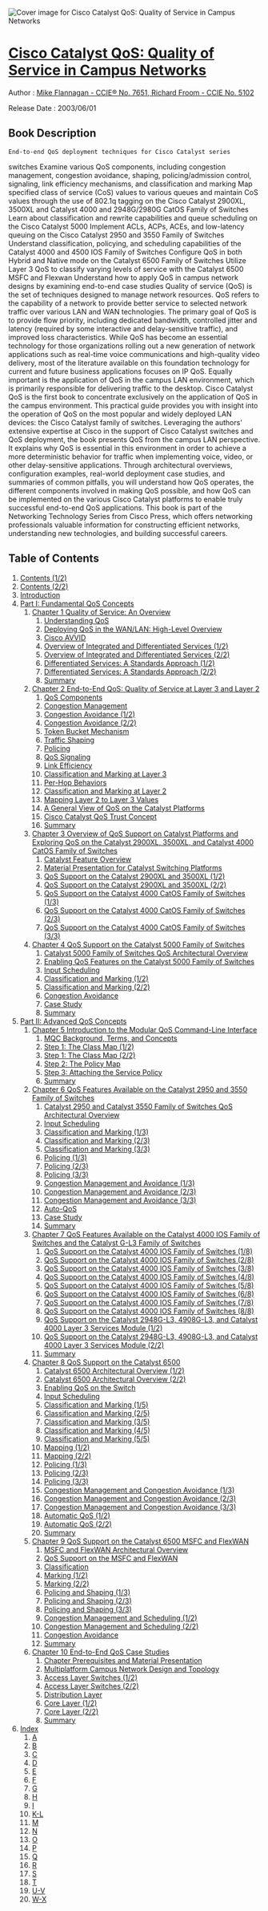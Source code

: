![Cover image for Cisco Catalyst QoS: Quality of Service in Campus Networks](https://imgdetail.ebookreading.net/cover/cover/20200920/EB1587051206.jpg)

[Cisco Catalyst QoS: Quality of Service in Campus Networks](https://ebookreading.net/view/book/Cisco+Catalyst+QoS%3A+Quality+of+Service+in+Campus+Networks-EB1587051206_1.html "Cisco Catalyst QoS: Quality of Service in Campus Networks")
====================================================================================================================

Author : [Mike Flannagan - CCIE® No. 7651](https://ebookreading.net/search/author/Mike+Flannagan+-+CCIE%C2%AE+No.+7651),[ 
            Richard Froom - CCIE No. 5102](https://ebookreading.net/search/author/+%0D%0A++++++++++++Richard+Froom+-+CCIE+No.+5102)

Release Date : 2003/06/01

Book Description
-----------------


    
    End-to-end QoS deployment techniques for Cisco Catalyst series
switches
Examine various QoS components, including congestion
management, congestion avoidance, shaping, policing/admission
control, signaling, link efficiency mechanisms, and classification
and marking
Map specified class of service (CoS) values to various queues
and maintain CoS values through the use of 802.1q tagging on the
Cisco Catalyst 2900XL, 3500XL and Catalyst 4000 and 2948G/2980G
CatOS Family of Switches
Learn about classification and rewrite capabilities and queue
scheduling on the Cisco Catalyst 5000
Implement ACLs, ACPs, ACEs, and low-latency queuing on the
Cisco Catalyst 2950 and 3550 Family of Switches
Understand classification, policying, and scheduling
capabilities of the Catalyst 4000 and 4500 IOS Family of
Switches
Configure QoS in both Hybrid and Native mode on the Catalyst
6500 Family of Switches
Utilize Layer 3 QoS to classify varying levels of service with
the Catalyst 6500 MSFC and Flexwan
Understand how to apply QoS in campus network designs by
examining end-to-end case studies
Quality of service (QoS) is the set of techniques designed to
manage network resources. QoS refers to the capability of a network
to provide better service to selected network traffic over various
LAN and WAN technologies. The primary goal of QoS is to provide
flow priority, including dedicated bandwidth, controlled jitter and
latency (required by some interactive and delay-sensitive traffic),
and improved loss characteristics.
While QoS has become an essential technology for those
organizations rolling out a new generation of network applications
such as real-time voice communications and high-quality video
delivery, most of the literature available on this foundation
technology for current and future business applications focuses on
IP QoS. Equally important is the application of QoS in the campus
LAN environment, which is primarily responsible for delivering
traffic to the desktop.
Cisco Catalyst QoS is the first book to concentrate
exclusively on the application of QoS in the campus environment.
This practical guide provides you with insight into the operation
of QoS on the most popular and widely deployed LAN devices: the
Cisco Catalyst family of switches. Leveraging the authors'
extensive expertise at Cisco in the support of Cisco Catalyst
switches and QoS deployment, the book presents QoS from the campus
LAN perspective. It explains why QoS is essential in this
environment in order to achieve a more deterministic behavior for
traffic when implementing voice, video, or other delay-sensitive
applications. Through architectural overviews, configuration
examples, real-world deployment case studies, and summaries of
common pitfalls, you will understand how QoS operates, the
different components involved in making QoS possible, and how QoS
can be implemented on the various Cisco Catalyst platforms to
enable truly successful end-to-end QoS applications.
This book is part of the Networking Technology Series from Cisco
Press, which offers networking professionals valuable information
for constructing efficient networks, understanding new
technologies, and building successful careers.

  

Table of Contents
-----------------

1. [Contents (1/2)](https://ebookreading.net/view/book/Cisco+Catalyst+QoS%3A+Quality+of+Service+in+Campus+Networks-EB1587051206_3.html)
1. [Contents (2/2)](https://ebookreading.net/view/book/Cisco+Catalyst+QoS%3A+Quality+of+Service+in+Campus+Networks-EB1587051206_4.html)
1. [Introduction](https://ebookreading.net/view/book/Cisco+Catalyst+QoS%3A+Quality+of+Service+in+Campus+Networks-EB1587051206_5.html)
1. [Part I: Fundamental QoS Concepts](https://ebookreading.net/view/book/Cisco+Catalyst+QoS%3A+Quality+of+Service+in+Campus+Networks-EB1587051206_6.html)
    1. [Chapter 1 Quality of Service: An Overview](https://ebookreading.net/view/book/Cisco+Catalyst+QoS%3A+Quality+of+Service+in+Campus+Networks-EB1587051206_7.html)
        1. [Understanding QoS](https://ebookreading.net/view/book/Cisco+Catalyst+QoS%3A+Quality+of+Service+in+Campus+Networks-EB1587051206_7.html)
        1. [Deploying QoS in the WAN/LAN: High-Level Overview](https://ebookreading.net/view/book/Cisco+Catalyst+QoS%3A+Quality+of+Service+in+Campus+Networks-EB1587051206_8.html)
        1. [Cisco AVVID](https://ebookreading.net/view/book/Cisco+Catalyst+QoS%3A+Quality+of+Service+in+Campus+Networks-EB1587051206_9.html)
        1. [Overview of Integrated and Differentiated Services (1/2)](https://ebookreading.net/view/book/Cisco+Catalyst+QoS%3A+Quality+of+Service+in+Campus+Networks-EB1587051206_10.html)
        1. [Overview of Integrated and Differentiated Services (2/2)](https://ebookreading.net/view/book/Cisco+Catalyst+QoS%3A+Quality+of+Service+in+Campus+Networks-EB1587051206_11.html)
        1. [Differentiated Services: A Standards Approach (1/2)](https://ebookreading.net/view/book/Cisco+Catalyst+QoS%3A+Quality+of+Service+in+Campus+Networks-EB1587051206_12.html)
        1. [Differentiated Services: A Standards Approach (2/2)](https://ebookreading.net/view/book/Cisco+Catalyst+QoS%3A+Quality+of+Service+in+Campus+Networks-EB1587051206_13.html)
        1. [Summary](https://ebookreading.net/view/book/Cisco+Catalyst+QoS%3A+Quality+of+Service+in+Campus+Networks-EB1587051206_14.html)
    1. [Chapter 2 End-to-End QoS: Quality of Service at Layer 3 and Layer 2](https://ebookreading.net/view/book/Cisco+Catalyst+QoS%3A+Quality+of+Service+in+Campus+Networks-EB1587051206_15.html)
        1. [QoS Components](https://ebookreading.net/view/book/Cisco+Catalyst+QoS%3A+Quality+of+Service+in+Campus+Networks-EB1587051206_15.html)
        1. [Congestion Management](https://ebookreading.net/view/book/Cisco+Catalyst+QoS%3A+Quality+of+Service+in+Campus+Networks-EB1587051206_16.html)
        1. [Congestion Avoidance (1/2)](https://ebookreading.net/view/book/Cisco+Catalyst+QoS%3A+Quality+of+Service+in+Campus+Networks-EB1587051206_17.html)
        1. [Congestion Avoidance (2/2)](https://ebookreading.net/view/book/Cisco+Catalyst+QoS%3A+Quality+of+Service+in+Campus+Networks-EB1587051206_18.html)
        1. [Token Bucket Mechanism](https://ebookreading.net/view/book/Cisco+Catalyst+QoS%3A+Quality+of+Service+in+Campus+Networks-EB1587051206_19.html)
        1. [Traffic Shaping](https://ebookreading.net/view/book/Cisco+Catalyst+QoS%3A+Quality+of+Service+in+Campus+Networks-EB1587051206_20.html)
        1. [Policing](https://ebookreading.net/view/book/Cisco+Catalyst+QoS%3A+Quality+of+Service+in+Campus+Networks-EB1587051206_20.html)
        1. [QoS Signaling](https://ebookreading.net/view/book/Cisco+Catalyst+QoS%3A+Quality+of+Service+in+Campus+Networks-EB1587051206_21.html)
        1. [Link Efficiency](https://ebookreading.net/view/book/Cisco+Catalyst+QoS%3A+Quality+of+Service+in+Campus+Networks-EB1587051206_22.html)
        1. [Classification and Marking at Layer 3](https://ebookreading.net/view/book/Cisco+Catalyst+QoS%3A+Quality+of+Service+in+Campus+Networks-EB1587051206_23.html)
        1. [Per-Hop Behaviors](https://ebookreading.net/view/book/Cisco+Catalyst+QoS%3A+Quality+of+Service+in+Campus+Networks-EB1587051206_24.html)
        1. [Classification and Marking at Layer 2](https://ebookreading.net/view/book/Cisco+Catalyst+QoS%3A+Quality+of+Service+in+Campus+Networks-EB1587051206_25.html)
        1. [Mapping Layer 2 to Layer 3 Values](https://ebookreading.net/view/book/Cisco+Catalyst+QoS%3A+Quality+of+Service+in+Campus+Networks-EB1587051206_25.html)
        1. [A General View of QoS on the Catalyst Platforms](https://ebookreading.net/view/book/Cisco+Catalyst+QoS%3A+Quality+of+Service+in+Campus+Networks-EB1587051206_26.html)
        1. [Cisco Catalyst QoS Trust Concept](https://ebookreading.net/view/book/Cisco+Catalyst+QoS%3A+Quality+of+Service+in+Campus+Networks-EB1587051206_27.html)
        1. [Summary](https://ebookreading.net/view/book/Cisco+Catalyst+QoS%3A+Quality+of+Service+in+Campus+Networks-EB1587051206_28.html)
    1. [Chapter 3 Overview of QoS Support on Catalyst Platforms and Exploring QoS on the Catalyst 2900XL, 3500XL, and Catalyst 4000 CatOS Family of Switches](https://ebookreading.net/view/book/Cisco+Catalyst+QoS%3A+Quality+of+Service+in+Campus+Networks-EB1587051206_29.html)
        1. [Catalyst Feature Overview](https://ebookreading.net/view/book/Cisco+Catalyst+QoS%3A+Quality+of+Service+in+Campus+Networks-EB1587051206_30.html)
        1. [Material Presentation for Catalyst Switching Platforms](https://ebookreading.net/view/book/Cisco+Catalyst+QoS%3A+Quality+of+Service+in+Campus+Networks-EB1587051206_31.html)
        1. [QoS Support on the Catalyst 2900XL and 3500XL (1/2)](https://ebookreading.net/view/book/Cisco+Catalyst+QoS%3A+Quality+of+Service+in+Campus+Networks-EB1587051206_32.html)
        1. [QoS Support on the Catalyst 2900XL and 3500XL (2/2)](https://ebookreading.net/view/book/Cisco+Catalyst+QoS%3A+Quality+of+Service+in+Campus+Networks-EB1587051206_33.html)
        1. [QoS Support on the Catalyst 4000 CatOS Family of Switches (1/3)](https://ebookreading.net/view/book/Cisco+Catalyst+QoS%3A+Quality+of+Service+in+Campus+Networks-EB1587051206_34.html)
        1. [QoS Support on the Catalyst 4000 CatOS Family of Switches (2/3)](https://ebookreading.net/view/book/Cisco+Catalyst+QoS%3A+Quality+of+Service+in+Campus+Networks-EB1587051206_35.html)
        1. [QoS Support on the Catalyst 4000 CatOS Family of Switches (3/3)](https://ebookreading.net/view/book/Cisco+Catalyst+QoS%3A+Quality+of+Service+in+Campus+Networks-EB1587051206_36.html)
    1. [Chapter 4 QoS Support on the Catalyst 5000 Family of Switches](https://ebookreading.net/view/book/Cisco+Catalyst+QoS%3A+Quality+of+Service+in+Campus+Networks-EB1587051206_37.html)
        1. [Catalyst 5000 Family of Switches QoS Architectural Overview](https://ebookreading.net/view/book/Cisco+Catalyst+QoS%3A+Quality+of+Service+in+Campus+Networks-EB1587051206_37.html)
        1. [Enabling QoS Features on the Catalyst 5000 Family of Switches](https://ebookreading.net/view/book/Cisco+Catalyst+QoS%3A+Quality+of+Service+in+Campus+Networks-EB1587051206_38.html)
        1. [Input Scheduling](https://ebookreading.net/view/book/Cisco+Catalyst+QoS%3A+Quality+of+Service+in+Campus+Networks-EB1587051206_38.html)
        1. [Classification and Marking (1/2)](https://ebookreading.net/view/book/Cisco+Catalyst+QoS%3A+Quality+of+Service+in+Campus+Networks-EB1587051206_39.html)
        1. [Classification and Marking (2/2)](https://ebookreading.net/view/book/Cisco+Catalyst+QoS%3A+Quality+of+Service+in+Campus+Networks-EB1587051206_40.html)
        1. [Congestion Avoidance](https://ebookreading.net/view/book/Cisco+Catalyst+QoS%3A+Quality+of+Service+in+Campus+Networks-EB1587051206_41.html)
        1. [Case Study](https://ebookreading.net/view/book/Cisco+Catalyst+QoS%3A+Quality+of+Service+in+Campus+Networks-EB1587051206_42.html)
        1. [Summary](https://ebookreading.net/view/book/Cisco+Catalyst+QoS%3A+Quality+of+Service+in+Campus+Networks-EB1587051206_43.html)
1. [Part II: Advanced QoS Concepts](https://ebookreading.net/view/book/Cisco+Catalyst+QoS%3A+Quality+of+Service+in+Campus+Networks-EB1587051206_44.html)
    1. [Chapter 5 Introduction to the Modular QoS Command-Line Interface](https://ebookreading.net/view/book/Cisco+Catalyst+QoS%3A+Quality+of+Service+in+Campus+Networks-EB1587051206_45.html)
        1. [MQC Background, Terms, and Concepts](https://ebookreading.net/view/book/Cisco+Catalyst+QoS%3A+Quality+of+Service+in+Campus+Networks-EB1587051206_45.html)
        1. [Step 1: The Class Map (1/2)](https://ebookreading.net/view/book/Cisco+Catalyst+QoS%3A+Quality+of+Service+in+Campus+Networks-EB1587051206_46.html)
        1. [Step 1: The Class Map (2/2)](https://ebookreading.net/view/book/Cisco+Catalyst+QoS%3A+Quality+of+Service+in+Campus+Networks-EB1587051206_47.html)
        1. [Step 2: The Policy Map](https://ebookreading.net/view/book/Cisco+Catalyst+QoS%3A+Quality+of+Service+in+Campus+Networks-EB1587051206_48.html)
        1. [Step 3: Attaching the Service Policy](https://ebookreading.net/view/book/Cisco+Catalyst+QoS%3A+Quality+of+Service+in+Campus+Networks-EB1587051206_49.html)
        1. [Summary](https://ebookreading.net/view/book/Cisco+Catalyst+QoS%3A+Quality+of+Service+in+Campus+Networks-EB1587051206_50.html)
    1. [Chapter 6 QoS Features Available on the Catalyst 2950 and 3550 Family of Switches](https://ebookreading.net/view/book/Cisco+Catalyst+QoS%3A+Quality+of+Service+in+Campus+Networks-EB1587051206_51.html)
        1. [Catalyst 2950 and Catalyst 3550 Family of Switches QoS Architectural Overview](https://ebookreading.net/view/book/Cisco+Catalyst+QoS%3A+Quality+of+Service+in+Campus+Networks-EB1587051206_52.html)
        1. [Input Scheduling](https://ebookreading.net/view/book/Cisco+Catalyst+QoS%3A+Quality+of+Service+in+Campus+Networks-EB1587051206_53.html)
        1. [Classification and Marking (1/3)](https://ebookreading.net/view/book/Cisco+Catalyst+QoS%3A+Quality+of+Service+in+Campus+Networks-EB1587051206_54.html)
        1. [Classification and Marking (2/3)](https://ebookreading.net/view/book/Cisco+Catalyst+QoS%3A+Quality+of+Service+in+Campus+Networks-EB1587051206_55.html)
        1. [Classification and Marking (3/3)](https://ebookreading.net/view/book/Cisco+Catalyst+QoS%3A+Quality+of+Service+in+Campus+Networks-EB1587051206_56.html)
        1. [Policing (1/3)](https://ebookreading.net/view/book/Cisco+Catalyst+QoS%3A+Quality+of+Service+in+Campus+Networks-EB1587051206_57.html)
        1. [Policing (2/3)](https://ebookreading.net/view/book/Cisco+Catalyst+QoS%3A+Quality+of+Service+in+Campus+Networks-EB1587051206_58.html)
        1. [Policing (3/3)](https://ebookreading.net/view/book/Cisco+Catalyst+QoS%3A+Quality+of+Service+in+Campus+Networks-EB1587051206_59.html)
        1. [Congestion Management and Avoidance (1/3)](https://ebookreading.net/view/book/Cisco+Catalyst+QoS%3A+Quality+of+Service+in+Campus+Networks-EB1587051206_60.html)
        1. [Congestion Management and Avoidance (2/3)](https://ebookreading.net/view/book/Cisco+Catalyst+QoS%3A+Quality+of+Service+in+Campus+Networks-EB1587051206_61.html)
        1. [Congestion Management and Avoidance (3/3)](https://ebookreading.net/view/book/Cisco+Catalyst+QoS%3A+Quality+of+Service+in+Campus+Networks-EB1587051206_62.html)
        1. [Auto-QoS](https://ebookreading.net/view/book/Cisco+Catalyst+QoS%3A+Quality+of+Service+in+Campus+Networks-EB1587051206_63.html)
        1. [Case Study](https://ebookreading.net/view/book/Cisco+Catalyst+QoS%3A+Quality+of+Service+in+Campus+Networks-EB1587051206_64.html)
        1. [Summary](https://ebookreading.net/view/book/Cisco+Catalyst+QoS%3A+Quality+of+Service+in+Campus+Networks-EB1587051206_65.html)
    1. [Chapter 7 QoS Features Available on the Catalyst 4000 IOS Family of Switches and the Catalyst G-L3 Family of Switches](https://ebookreading.net/view/book/Cisco+Catalyst+QoS%3A+Quality+of+Service+in+Campus+Networks-EB1587051206_66.html)
        1. [QoS Support on the Catalyst 4000 IOS Family of Switches (1/8)](https://ebookreading.net/view/book/Cisco+Catalyst+QoS%3A+Quality+of+Service+in+Campus+Networks-EB1587051206_67.html)
        1. [QoS Support on the Catalyst 4000 IOS Family of Switches (2/8)](https://ebookreading.net/view/book/Cisco+Catalyst+QoS%3A+Quality+of+Service+in+Campus+Networks-EB1587051206_68.html)
        1. [QoS Support on the Catalyst 4000 IOS Family of Switches (3/8)](https://ebookreading.net/view/book/Cisco+Catalyst+QoS%3A+Quality+of+Service+in+Campus+Networks-EB1587051206_70.html)
        1. [QoS Support on the Catalyst 4000 IOS Family of Switches (4/8)](https://ebookreading.net/view/book/Cisco+Catalyst+QoS%3A+Quality+of+Service+in+Campus+Networks-EB1587051206_71.html)
        1. [QoS Support on the Catalyst 4000 IOS Family of Switches (5/8)](https://ebookreading.net/view/book/Cisco+Catalyst+QoS%3A+Quality+of+Service+in+Campus+Networks-EB1587051206_0.html)
        1. [QoS Support on the Catalyst 4000 IOS Family of Switches (6/8)](https://ebookreading.net/view/book/Cisco+Catalyst+QoS%3A+Quality+of+Service+in+Campus+Networks-EB1587051206_72.html)
        1. [QoS Support on the Catalyst 4000 IOS Family of Switches (7/8)](https://ebookreading.net/view/book/Cisco+Catalyst+QoS%3A+Quality+of+Service+in+Campus+Networks-EB1587051206_73.html)
        1. [QoS Support on the Catalyst 4000 IOS Family of Switches (8/8)](https://ebookreading.net/view/book/Cisco+Catalyst+QoS%3A+Quality+of+Service+in+Campus+Networks-EB1587051206_74.html)
        1. [QoS Support on the Catalyst 2948G-L3, 4908G-L3, and Catalyst 4000 Layer 3 Services Module (1/2)](https://ebookreading.net/view/book/Cisco+Catalyst+QoS%3A+Quality+of+Service+in+Campus+Networks-EB1587051206_75.html)
        1. [QoS Support on the Catalyst 2948G-L3, 4908G-L3, and Catalyst 4000 Layer 3 Services Module (2/2)](https://ebookreading.net/view/book/Cisco+Catalyst+QoS%3A+Quality+of+Service+in+Campus+Networks-EB1587051206_76.html)
        1. [Summary](https://ebookreading.net/view/book/Cisco+Catalyst+QoS%3A+Quality+of+Service+in+Campus+Networks-EB1587051206_77.html)
    1. [Chapter 8 QoS Support on the Catalyst 6500](https://ebookreading.net/view/book/Cisco+Catalyst+QoS%3A+Quality+of+Service+in+Campus+Networks-EB1587051206_78.html)
        1. [Catalyst 6500 Architectural Overview (1/2)](https://ebookreading.net/view/book/Cisco+Catalyst+QoS%3A+Quality+of+Service+in+Campus+Networks-EB1587051206_79.html)
        1. [Catalyst 6500 Architectural Overview (2/2)](https://ebookreading.net/view/book/Cisco+Catalyst+QoS%3A+Quality+of+Service+in+Campus+Networks-EB1587051206_80.html)
        1. [Enabling QoS on the Switch](https://ebookreading.net/view/book/Cisco+Catalyst+QoS%3A+Quality+of+Service+in+Campus+Networks-EB1587051206_81.html)
        1. [Input Scheduling](https://ebookreading.net/view/book/Cisco+Catalyst+QoS%3A+Quality+of+Service+in+Campus+Networks-EB1587051206_81.html)
        1. [Classification and Marking (1/5)](https://ebookreading.net/view/book/Cisco+Catalyst+QoS%3A+Quality+of+Service+in+Campus+Networks-EB1587051206_84.html)
        1. [Classification and Marking (2/5)](https://ebookreading.net/view/book/Cisco+Catalyst+QoS%3A+Quality+of+Service+in+Campus+Networks-EB1587051206_85.html)
        1. [Classification and Marking (3/5)](https://ebookreading.net/view/book/Cisco+Catalyst+QoS%3A+Quality+of+Service+in+Campus+Networks-EB1587051206_86.html)
        1. [Classification and Marking (4/5)](https://ebookreading.net/view/book/Cisco+Catalyst+QoS%3A+Quality+of+Service+in+Campus+Networks-EB1587051206_87.html)
        1. [Classification and Marking (5/5)](https://ebookreading.net/view/book/Cisco+Catalyst+QoS%3A+Quality+of+Service+in+Campus+Networks-EB1587051206_88.html)
        1. [Mapping (1/2)](https://ebookreading.net/view/book/Cisco+Catalyst+QoS%3A+Quality+of+Service+in+Campus+Networks-EB1587051206_89.html)
        1. [Mapping (2/2)](https://ebookreading.net/view/book/Cisco+Catalyst+QoS%3A+Quality+of+Service+in+Campus+Networks-EB1587051206_90.html)
        1. [Policing (1/3)](https://ebookreading.net/view/book/Cisco+Catalyst+QoS%3A+Quality+of+Service+in+Campus+Networks-EB1587051206_91.html)
        1. [Policing (2/3)](https://ebookreading.net/view/book/Cisco+Catalyst+QoS%3A+Quality+of+Service+in+Campus+Networks-EB1587051206_92.html)
        1. [Policing (3/3)](https://ebookreading.net/view/book/Cisco+Catalyst+QoS%3A+Quality+of+Service+in+Campus+Networks-EB1587051206_93.html)
        1. [Congestion Management and Congestion Avoidance (1/3)](https://ebookreading.net/view/book/Cisco+Catalyst+QoS%3A+Quality+of+Service+in+Campus+Networks-EB1587051206_94.html)
        1. [Congestion Management and Congestion Avoidance (2/3)](https://ebookreading.net/view/book/Cisco+Catalyst+QoS%3A+Quality+of+Service+in+Campus+Networks-EB1587051206_95.html)
        1. [Congestion Management and Congestion Avoidance (3/3)](https://ebookreading.net/view/book/Cisco+Catalyst+QoS%3A+Quality+of+Service+in+Campus+Networks-EB1587051206_96.html)
        1. [Automatic QoS (1/2)](https://ebookreading.net/view/book/Cisco+Catalyst+QoS%3A+Quality+of+Service+in+Campus+Networks-EB1587051206_97.html)
        1. [Automatic QoS (2/2)](https://ebookreading.net/view/book/Cisco+Catalyst+QoS%3A+Quality+of+Service+in+Campus+Networks-EB1587051206_98.html)
        1. [Summary](https://ebookreading.net/view/book/Cisco+Catalyst+QoS%3A+Quality+of+Service+in+Campus+Networks-EB1587051206_99.html)
    1. [Chapter 9 QoS Support on the Catalyst 6500 MSFC and FlexWAN](https://ebookreading.net/view/book/Cisco+Catalyst+QoS%3A+Quality+of+Service+in+Campus+Networks-EB1587051206_100.html)
        1. [MSFC and FlexWAN Architectural Overview](https://ebookreading.net/view/book/Cisco+Catalyst+QoS%3A+Quality+of+Service+in+Campus+Networks-EB1587051206_101.html)
        1. [QoS Support on the MSFC and FlexWAN](https://ebookreading.net/view/book/Cisco+Catalyst+QoS%3A+Quality+of+Service+in+Campus+Networks-EB1587051206_102.html)
        1. [Classification](https://ebookreading.net/view/book/Cisco+Catalyst+QoS%3A+Quality+of+Service+in+Campus+Networks-EB1587051206_103.html)
        1. [Marking (1/2)](https://ebookreading.net/view/book/Cisco+Catalyst+QoS%3A+Quality+of+Service+in+Campus+Networks-EB1587051206_104.html)
        1. [Marking (2/2)](https://ebookreading.net/view/book/Cisco+Catalyst+QoS%3A+Quality+of+Service+in+Campus+Networks-EB1587051206_105.html)
        1. [Policing and Shaping (1/3)](https://ebookreading.net/view/book/Cisco+Catalyst+QoS%3A+Quality+of+Service+in+Campus+Networks-EB1587051206_106.html)
        1. [Policing and Shaping (2/3)](https://ebookreading.net/view/book/Cisco+Catalyst+QoS%3A+Quality+of+Service+in+Campus+Networks-EB1587051206_107.html)
        1. [Policing and Shaping (3/3)](https://ebookreading.net/view/book/Cisco+Catalyst+QoS%3A+Quality+of+Service+in+Campus+Networks-EB1587051206_108.html)
        1. [Congestion Management and Scheduling (1/2)](https://ebookreading.net/view/book/Cisco+Catalyst+QoS%3A+Quality+of+Service+in+Campus+Networks-EB1587051206_109.html)
        1. [Congestion Management and Scheduling (2/2)](https://ebookreading.net/view/book/Cisco+Catalyst+QoS%3A+Quality+of+Service+in+Campus+Networks-EB1587051206_110.html)
        1. [Congestion Avoidance](https://ebookreading.net/view/book/Cisco+Catalyst+QoS%3A+Quality+of+Service+in+Campus+Networks-EB1587051206_111.html)
        1. [Summary](https://ebookreading.net/view/book/Cisco+Catalyst+QoS%3A+Quality+of+Service+in+Campus+Networks-EB1587051206_112.html)
    1. [Chapter 10 End-to-End QoS Case Studies](https://ebookreading.net/view/book/Cisco+Catalyst+QoS%3A+Quality+of+Service+in+Campus+Networks-EB1587051206_113.html)
        1. [Chapter Prerequisites and Material Presentation](https://ebookreading.net/view/book/Cisco+Catalyst+QoS%3A+Quality+of+Service+in+Campus+Networks-EB1587051206_114.html)
        1. [Multiplatform Campus Network Design and Topology](https://ebookreading.net/view/book/Cisco+Catalyst+QoS%3A+Quality+of+Service+in+Campus+Networks-EB1587051206_114.html)
        1. [Access Layer Switches (1/2)](https://ebookreading.net/view/book/Cisco+Catalyst+QoS%3A+Quality+of+Service+in+Campus+Networks-EB1587051206_115.html)
        1. [Access Layer Switches (2/2)](https://ebookreading.net/view/book/Cisco+Catalyst+QoS%3A+Quality+of+Service+in+Campus+Networks-EB1587051206_116.html)
        1. [Distribution Layer](https://ebookreading.net/view/book/Cisco+Catalyst+QoS%3A+Quality+of+Service+in+Campus+Networks-EB1587051206_117.html)
        1. [Core Layer (1/2)](https://ebookreading.net/view/book/Cisco+Catalyst+QoS%3A+Quality+of+Service+in+Campus+Networks-EB1587051206_118.html)
        1. [Core Layer (2/2)](https://ebookreading.net/view/book/Cisco+Catalyst+QoS%3A+Quality+of+Service+in+Campus+Networks-EB1587051206_119.html)
        1. [Summary](https://ebookreading.net/view/book/Cisco+Catalyst+QoS%3A+Quality+of+Service+in+Campus+Networks-EB1587051206_120.html)
1. [Index](https://ebookreading.net/view/book/Cisco+Catalyst+QoS%3A+Quality+of+Service+in+Campus+Networks-EB1587051206_121.html)
    1. [A](https://ebookreading.net/view/book/Cisco+Catalyst+QoS%3A+Quality+of+Service+in+Campus+Networks-EB1587051206_121.html)
    1. [B](https://ebookreading.net/view/book/Cisco+Catalyst+QoS%3A+Quality+of+Service+in+Campus+Networks-EB1587051206_121.html)
    1. [C](https://ebookreading.net/view/book/Cisco+Catalyst+QoS%3A+Quality+of+Service+in+Campus+Networks-EB1587051206_122.html)
    1. [D](https://ebookreading.net/view/book/Cisco+Catalyst+QoS%3A+Quality+of+Service+in+Campus+Networks-EB1587051206_123.html)
    1. [E](https://ebookreading.net/view/book/Cisco+Catalyst+QoS%3A+Quality+of+Service+in+Campus+Networks-EB1587051206_124.html)
    1. [F](https://ebookreading.net/view/book/Cisco+Catalyst+QoS%3A+Quality+of+Service+in+Campus+Networks-EB1587051206_124.html)
    1. [G](https://ebookreading.net/view/book/Cisco+Catalyst+QoS%3A+Quality+of+Service+in+Campus+Networks-EB1587051206_124.html)
    1. [H](https://ebookreading.net/view/book/Cisco+Catalyst+QoS%3A+Quality+of+Service+in+Campus+Networks-EB1587051206_124.html)
    1. [I](https://ebookreading.net/view/book/Cisco+Catalyst+QoS%3A+Quality+of+Service+in+Campus+Networks-EB1587051206_125.html)
    1. [K-L](https://ebookreading.net/view/book/Cisco+Catalyst+QoS%3A+Quality+of+Service+in+Campus+Networks-EB1587051206_125.html)
    1. [M](https://ebookreading.net/view/book/Cisco+Catalyst+QoS%3A+Quality+of+Service+in+Campus+Networks-EB1587051206_126.html)
    1. [N](https://ebookreading.net/view/book/Cisco+Catalyst+QoS%3A+Quality+of+Service+in+Campus+Networks-EB1587051206_127.html)
    1. [O](https://ebookreading.net/view/book/Cisco+Catalyst+QoS%3A+Quality+of+Service+in+Campus+Networks-EB1587051206_127.html)
    1. [P](https://ebookreading.net/view/book/Cisco+Catalyst+QoS%3A+Quality+of+Service+in+Campus+Networks-EB1587051206_127.html)
    1. [Q](https://ebookreading.net/view/book/Cisco+Catalyst+QoS%3A+Quality+of+Service+in+Campus+Networks-EB1587051206_128.html)
    1. [R](https://ebookreading.net/view/book/Cisco+Catalyst+QoS%3A+Quality+of+Service+in+Campus+Networks-EB1587051206_128.html)
    1. [S](https://ebookreading.net/view/book/Cisco+Catalyst+QoS%3A+Quality+of+Service+in+Campus+Networks-EB1587051206_129.html)
    1. [T](https://ebookreading.net/view/book/Cisco+Catalyst+QoS%3A+Quality+of+Service+in+Campus+Networks-EB1587051206_130.html)
    1. [U-V](https://ebookreading.net/view/book/Cisco+Catalyst+QoS%3A+Quality+of+Service+in+Campus+Networks-EB1587051206_131.html)
    1. [W-X](https://ebookreading.net/view/book/Cisco+Catalyst+QoS%3A+Quality+of+Service+in+Campus+Networks-EB1587051206_131.html)
